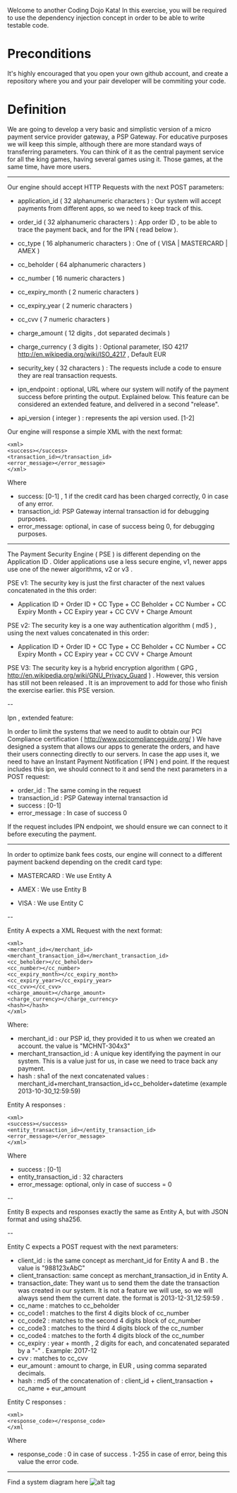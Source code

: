 Welcome to another Coding Dojo Kata!
In this exercise, you will be required to use the dependency injection concept in order to be able to write testable code.

Preconditions
=============

It's highly encouraged that you open your own github account, and create a repository where you and your pair developer will be
commiting your code. 


Definition
==========


We are going to develop a very basic and simplistic version of a micro payment service provider gateway, a PSP Gateway.
For educative purposes we will keep this simple, although there are more standard ways of transferring parameters.
You can think of it as the central payment service for all the king games, having several games using it. Those games,
at the same time, have more users.

---

Our engine should accept HTTP Requests with the next POST parameters:

* application_id ( 32 alphanumeric characters ) :
 Our system will accept payments from different apps, so we need to keep track of this.

* order_id ( 32 alphanumeric characters ) :
 App order ID , to be able to trace the payment back, and for the IPN ( read below ).

* cc_type ( 16 alphanumeric characters ) :
 One of ( VISA | MASTERCARD | AMEX )

* cc_beholder ( 64 alphanumeric characters )

* cc_number ( 16 numeric characters )

* cc_expiry_month ( 2 numeric characters )

* cc_expiry_year ( 2 numeric characters )

* cc_cvv ( 7 numeric characters )

* charge_amount ( 12 digits , dot separated decimals )

* charge_currency ( 3 digits ) :
 Optional parameter, ISO 4217 http://en.wikipedia.org/wiki/ISO_4217 , Default EUR

* security_key ( 32 characters ) :
 The requests include a code to ensure they are real transaction requests.

* ipn_endpoint : optional, URL where our system will notify of the payment success before printing the output. Explained
below. This feature can be considered an extended feature, and delivered in a second "release".

* api_version ( integer ) : represents the api version used. [1-2]

Our engine will response a simple XML with the next format:

```
<xml>
<success></success>
<transaction_id></transaction_id>
<error_message></error_message>
</xml>
```

Where
- success: [0-1] , 1 if the credit card has been charged correctly, 0 in case of any error.
- transaction_id: PSP Gateway internal transaction id for debugging purposes.
- error_message: optional, in case of success being 0, for debugging purposes.

---

The Payment Security Engine ( PSE ) is different depending on the Application ID . Older applications use a less secure engine, v1,
newer apps use one of the newer algorithms, v2 or v3 .

PSE v1:
The security key is just the first character of the next values concatenated in the this order:

* Application ID + Order ID + CC Type + CC Beholder + CC Number + CC Expiry Month + CC Expiry year + CC CVV + Charge Amount


PSE v2:
The security key is a one way authentication algorithm ( md5 ) , using the next values concatenated in this order:

* Application ID + Order ID + CC Type + CC Beholder + CC Number + CC Expiry Month + CC Expiry year + CC CVV + Charge Amount


PSE V3:
The security key is a hybrid encryption algorithm ( GPG , http://en.wikipedia.org/wiki/GNU_Privacy_Guard ) . However,
this version has still not been released . It is an improvement to add for those who finish the exercise earlier.
this PSE version.

--

Ipn , extended feature:

In order to limit the systems that we need to audit to obtain our PCI Compliance certification ( http://www.pcicomplianceguide.org/ )
We have designed a system that allows our apps to generate the orders, and have their users connecting directly to our servers.
In case the app uses it, we need to have an Instant Payment Notification ( IPN ) end point. If the request includes this ipn, we should
connect to it and send the next parameters in a POST request:

- order_id : The same coming in the request
- transaction_id : PSP Gateway internal transaction id
- success : [0-1]
- error_message : In case of success 0

If the request includes IPN endpoint, we should ensure we can connect to it before executing the payment.


---

In order to optimize bank fees costs, our engine will connect to a different payment backend depending on the credit card type:


* MASTERCARD : We use Entity A

* AMEX : We use Entity B

* VISA : We use Entity C

--

Entity A expects a XML Request with the next format:
```
<xml>
<merchant_id></merchant_id>
<merchant_transaction_id></merchant_transaction_id>
<cc_beholder></cc_beholder>
<cc_number></cc_number>
<cc_expiry_month></cc_expiry_month>
<cc_expiry_year></cc_expiry_year>
<cc_cvv></cc_cvv>
<charge_amount></charge_amount>
<charge_currency></charge_currency>
<hash></hash>
</xml>
```

Where:
- merchant_id : our PSP id, they provided it to us when we created an account. the value is "MCHNT-304x3"
- merchant_transaction_id : A unique key identifying the payment in our system. This is a value just for us, in case we need to trace back
any payment.
- hash : sha1 of the next concatenated values : merchant_id+merchant_transaction_id+cc_beholder+datetime (example 2013-10-30_12:59:59)


Entity A responses :

```
<xml>
<success></success>
<entity_transaction_id></entity_transaction_id>
<error_message></error_message>
</xml>
```

Where
- success : [0-1]
- entity_transaction_id : 32 characters
- error_message: optional, only in case of success = 0


--


Entity B expects and responses exactly the same as Entity A, but with JSON format and using sha256.


--

Entity C expects a POST request with the next parameters:

* client_id : is the same concept as merchant_id for Entity A and B . the value is "988123xAbC"
* client_transaction: same concept as merchant_transaction_id in Entity A.
* transaction_date: They want us to send them the date the transaction was created in our system. It is not a feature we
will use, so we will always send them the current date. the format is 2013-12-31_12:59:59 .
* cc_name : matches to cc_beholder
* cc_code1 : matches to the first 4 digits block of cc_number
* cc_code2 : matches to the second 4 digits block of cc_number
* cc_code3 : matches to the third 4 digits block of the cc_number
* cc_code4 : matches to the forth 4 digits block of the cc_number
* cc_expiry : year + month , 2 digits for each, and concatenated separated by a "-" . Example: 2017-12
* cvv : matches to cc_cvv
* eur_amount : amount to charge, in EUR , using comma separated decimals.
* hash : md5 of the concatenation of : client_id + client_transaction +  cc_name + eur_amount

Entity C responses :

```
<xml>
<response_code></response_code>
</xml
```
Where
- response_code : 0 in case of success . 1-255 in case of error, being this value the error code.


---

Find a system diagram here ![alt tag](https://raw.github.com/fpalomo/king-kata-di/master/img/King%20Coding%20Dojo%20-%20Exercise%203%20-%20PSP%20Gateway.png)
